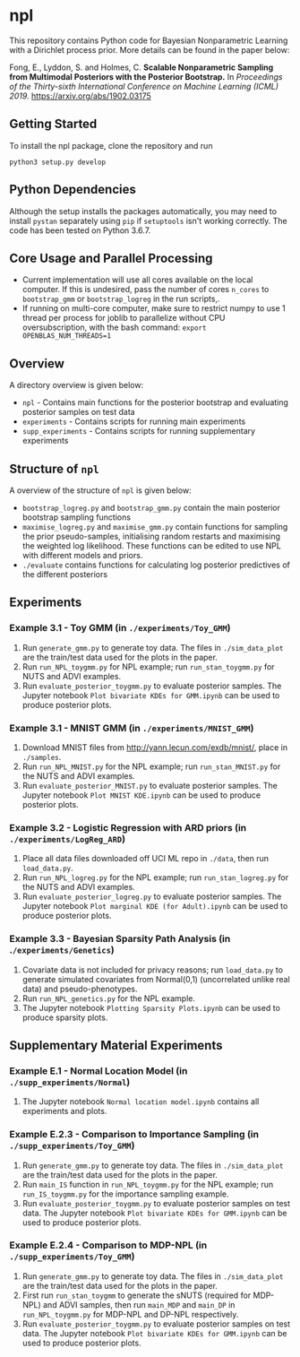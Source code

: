 # npl
This repository contains Python code for Bayesian Nonparametric Learning with a Dirichlet process prior. More details can be found in the paper below: 

Fong, E., Lyddon, S. and Holmes, C. **Scalable Nonparametric Sampling from Multimodal Posteriors with the Posterior Bootstrap.** In *Proceedings of the Thirty-sixth International Conference on Machine Learning (ICML) 2019.*
https://arxiv.org/abs/1902.03175

## Getting Started
To install the npl package, clone the repository and run
```
python3 setup.py develop
```
## Python Dependencies
Although the setup installs the packages automatically, you may need to install `pystan` separately using `pip` if `setuptools` isn't working correctly. The code has been tested on Python 3.6.7. 

## Core Usage and Parallel Processing
* Current implementation will use all cores available on the local computer. If this is undesired, pass the number of cores `n_cores` to `bootstrap_gmm` or `bootstrap_logreg`  in the run scripts,.
* If running on multi-core computer, make sure to restrict numpy to use 1 thread per process for joblib to parallelize without CPU oversubscription, with the bash command:
`export OPENBLAS_NUM_THREADS=1`

## Overview
A directory overview is given below:
* `npl` - Contains main functions for the posterior bootstrap and evaluating posterior samples on test data
* `experiments` - Contains scripts for running main experiments
* `supp_experiments` - Contains scripts for running supplementary experiments

## Structure of  `npl` 
A overview of the structure of `npl` is given below:
* `bootstrap_logreg.py` and `bootstrap_gmm.py` contain the main posterior bootstrap sampling functions
* `maximise_logreg.py` and `maximise_gmm.py` contain functions for sampling the prior pseudo-samples, initialising random restarts and maximising the weighted log likelihood. These functions can be edited to use NPL with different models and priors.
* `./evaluate` contains functions for calculating log posterior predictives of the different posteriors

## Experiments
### __Example 3.1__ - Toy GMM (in `./experiments/Toy_GMM`)

1. Run `generate_gmm.py` to generate toy data. The files in `./sim_data_plot` are the train/test data used for the plots in the paper.
2. Run `run_NPL_toygmm.py` for NPL example; run `run_stan_toygmm.py` for NUTS and ADVI examples.
3. Run `evaluate_posterior_toygmm.py` to evaluate posterior samples. The Jupyter notebook `Plot bivariate KDEs for GMM.ipynb` can be used to produce posterior plots.

### __Example 3.1__ - MNIST GMM (in `./experiments/MNIST_GMM`)

1. Download MNIST files from http://yann.lecun.com/exdb/mnist/, place in `./samples`.
2. Run `run_NPL_MNIST.py` for the NPL example; run `run_stan_MNIST.py` for the NUTS and ADVI examples.
3. Run `evaluate_posterior_MNIST.py` to evaluate posterior samples. The Jupyter notebook `Plot MNIST KDE.ipynb` can be used to produce posterior plots.
 


### __Example 3.2__ - Logistic Regression with ARD priors (in `./experiments/LogReg_ARD`)

1. Place all data files downloaded off UCI ML repo in  `./data`, then run `load_data.py`.
2. Run `run_NPL_logreg.py` for the NPL example; run `run_stan_logreg.py` for the NUTS and ADVI examples.
3. Run `evaluate_posterior_logreg.py` to evaluate posterior samples. The Jupyter notebook `Plot marginal KDE (for Adult).ipynb` can be used to produce posterior plots.


### __Example 3.3__ - Bayesian Sparsity Path Analysis (in .`/experiments/Genetics`)
 
1. Covariate data is not included for privacy reasons; run `load_data.py` to generate simulated covariates from Normal(0,1) (uncorrelated unlike real data) and pseudo-phenotypes. 
2. Run `run_NPL_genetics.py` for the NPL example.
3. The Jupyter notebook `Plotting Sparsity Plots.ipynb` can be used to produce sparsity plots.


## Supplementary Material Experiments
### __Example E.1__ - Normal Location Model (in `./supp_experiments/Normal`)

1. The Jupyter notebook `Normal location model.ipynb` contains all experiments and plots.

### __Example E.2.3__ - Comparison to Importance Sampling (in `./supp_experiments/Toy_GMM`)
1. Run `generate_gmm.py` to generate toy data. The files in `./sim_data_plot` are the train/test data used for the plots in the paper.
2. Run `main_IS` function in `run_NPL_toygmm.py` for the NPL example; run `run_IS_toygmm.py` for the importance sampling example.
3. Run `evaluate_posterior_toygmm.py` to evaluate posterior samples on test data. The Jupyter notebook `Plot bivariate KDEs for GMM.ipynb` can be used to produce posterior plots.


### __Example E.2.4__ - Comparison to MDP-NPL (in `./supp_experiments/Toy_GMM`)
1. Run `generate_gmm.py` to generate toy data. The files in `./sim_data_plot` are the train/test data used for the plots in the paper.
2. First run `run_stan_toygmm` to generate the sNUTS (required for MDP-NPL) and ADVI samples, then run `main_MDP` and `main_DP` in `run_NPL_toygmm.py` for MDP-NPL and DP-NPL respectively.
3. Run `evaluate_posterior_toygmm.py` to evaluate posterior samples on test data. The Jupyter notebook `Plot bivariate KDEs for GMM.ipynb` can be used to produce posterior plots.
